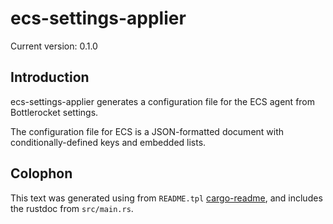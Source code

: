 # ecs-settings-applier

Current version: 0.1.0

## Introduction

ecs-settings-applier generates a configuration file for the ECS agent from Bottlerocket settings.

The configuration file for ECS is a JSON-formatted document with conditionally-defined keys and
embedded lists.

## Colophon

This text was generated using from `README.tpl` [cargo-readme](https://crates.io/crates/cargo-readme), and includes the rustdoc from `src/main.rs`.